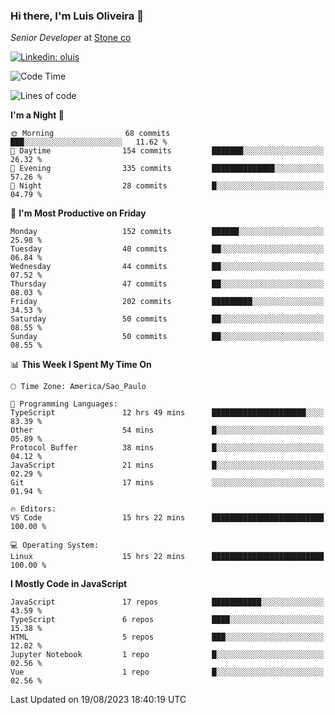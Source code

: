 ### Hi there, I'm Luis Oliveira 👋
*Senior Developer* at [Stone co](https://www.stone.com.br)  

[![Linkedin: oluis](https://img.shields.io/badge/-ooluis-blue?style=flat-square&logo=Linkedin&logoColor=white&link=https://www.linkedin.com/in/ooluis)](https://www.linkedin.com/in/ooluis/)

<!--START_SECTION:waka-->
![Code Time](http://img.shields.io/badge/Code%20Time-3%2C332%20hrs%2029%20mins-blue)

![Lines of code](https://img.shields.io/badge/From%20Hello%20World%20I%27ve%20Written-339.4%20thousand%20lines%20of%20code-blue)

**I'm a Night 🦉** 

```text
🌞 Morning                68 commits          ███░░░░░░░░░░░░░░░░░░░░░░   11.62 % 
🌆 Daytime                154 commits         ███████░░░░░░░░░░░░░░░░░░   26.32 % 
🌃 Evening                335 commits         ██████████████░░░░░░░░░░░   57.26 % 
🌙 Night                  28 commits          █░░░░░░░░░░░░░░░░░░░░░░░░   04.79 % 
```
📅 **I'm Most Productive on Friday** 

```text
Monday                   152 commits         ██████░░░░░░░░░░░░░░░░░░░   25.98 % 
Tuesday                  40 commits          ██░░░░░░░░░░░░░░░░░░░░░░░   06.84 % 
Wednesday                44 commits          ██░░░░░░░░░░░░░░░░░░░░░░░   07.52 % 
Thursday                 47 commits          ██░░░░░░░░░░░░░░░░░░░░░░░   08.03 % 
Friday                   202 commits         █████████░░░░░░░░░░░░░░░░   34.53 % 
Saturday                 50 commits          ██░░░░░░░░░░░░░░░░░░░░░░░   08.55 % 
Sunday                   50 commits          ██░░░░░░░░░░░░░░░░░░░░░░░   08.55 % 
```


📊 **This Week I Spent My Time On** 

```text
🕑︎ Time Zone: America/Sao_Paulo

💬 Programming Languages: 
TypeScript               12 hrs 49 mins      █████████████████████░░░░   83.39 % 
Other                    54 mins             █░░░░░░░░░░░░░░░░░░░░░░░░   05.89 % 
Protocol Buffer          38 mins             █░░░░░░░░░░░░░░░░░░░░░░░░   04.12 % 
JavaScript               21 mins             █░░░░░░░░░░░░░░░░░░░░░░░░   02.29 % 
Git                      17 mins             ░░░░░░░░░░░░░░░░░░░░░░░░░   01.94 % 

🔥 Editors: 
VS Code                  15 hrs 22 mins      █████████████████████████   100.00 % 

💻 Operating System: 
Linux                    15 hrs 22 mins      █████████████████████████   100.00 % 
```

**I Mostly Code in JavaScript** 

```text
JavaScript               17 repos            ███████████░░░░░░░░░░░░░░   43.59 % 
TypeScript               6 repos             ████░░░░░░░░░░░░░░░░░░░░░   15.38 % 
HTML                     5 repos             ███░░░░░░░░░░░░░░░░░░░░░░   12.82 % 
Jupyter Notebook         1 repo              █░░░░░░░░░░░░░░░░░░░░░░░░   02.56 % 
Vue                      1 repo              █░░░░░░░░░░░░░░░░░░░░░░░░   02.56 % 
```




 Last Updated on 19/08/2023 18:40:19 UTC
<!--END_SECTION:waka-->
